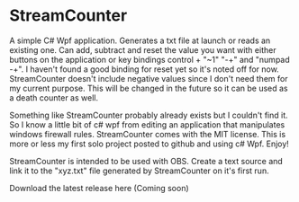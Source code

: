 # StreamCounter

A simple C# Wpf application. Generates a txt file at launch or reads an existing one. Can add, subtract and reset the value you want with either buttons on the application or key bindings control + "~1" "-+" and "numpad -+". I haven't found a good binding for reset yet so it's noted off for now. StreamCounter doesn't include negative values since I don't need them for my current purpose. This will be changed in the future so it can be used as a death counter as well. 

Something like StreamCounter probably already exists but I couldn't find it. So I know a little bit of c# wpf from editing an application that manipulates windows firewall rules. StreamCounter comes with the MIT license. This is more or less my first solo project posted to github and using c# Wpf. Enjoy!

StreamCounter is intended to be used with OBS. Create a text source and link it to the "xyz.txt" file generated by StreamCounter on it's first run.

Download the latest release here
(Coming soon)
